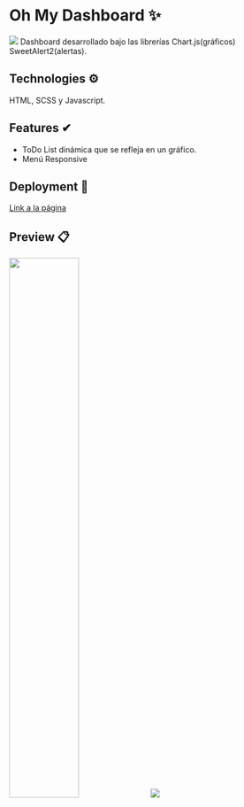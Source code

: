 # Oh My Dashboard ✨
<img src="https://i.postimg.cc/RFfDKf74/omd.jpg">
Dashboard desarrollado bajo las librerías Chart.js(gráficos) SweetAlert2(alertas). 

## Technologies ⚙
HTML, SCSS y Javascript.

## Features ✔
- ToDo List dinámica que se refleja en un gráfico. 
- Menú Responsive

## Deployment 📑 
<a href="https://rafodev.github.io/oh-my-dashboard/" target="_blank">Link a la página</a>

## Preview 📋
<img src="https://i.postimg.cc/0ycTtkRJ/omd-web.jpg" width="50%">
<img src="https://i.postimg.cc/vZYRL1js/omd-mobilejpeg.jpg">
